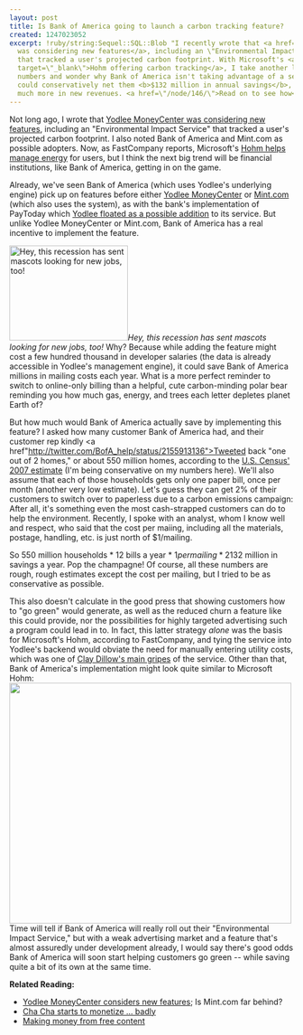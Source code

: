 ```yaml
---
layout: post
title: Is Bank of America going to launch a carbon tracking feature?
created: 1247023052
excerpt: !ruby/string:Sequel::SQL::Blob "I recently wrote that <a href=\"http://morisy.com/yodlee_moneycenter_considers_new_features_mintcom_far_behind\">Yodlee
  was considering new features</a>, including an \"Environmental Impact Service\"
  that tracked a user's projected carbon footprint. With Microsoft's <a href=\"http://www.fastcompany.com/blog/clay-dillow/culture-buffet/can-microsoft-hohm-really-make-it-easier-be-green\"
  target=\"_blank\">Hohm offering carbon tracking</a>, I take another look at the
  numbers and wonder why Bank of America isn't taking advantage of a service that
  could conservatively net them <b>$132 million in annual savings</b>, and potentially
  much more in new revenues. <a href=\"/node/146/\">Read on to see how</a>\r\n"
---
```


Not long ago, I wrote that <a href="http://morisy.com/yodlee_moneycenter_considers_new_features_mintcom_far_behind">Yodlee MoneyCenter was considering new features</a>, including an "Environmental Impact Service" that tracked a user's projected carbon footprint. I also noted Bank of America and Mint.com as possible adopters. Now, as FastCompany reports, Microsoft's <a href="http://www.fastcompany.com/blog/clay-dillow/culture-buffet/can-microsoft-hohm-really-make-it-easier-be-green" target="_blank">Hohm helps manage energy</a> for users, but I think the next big trend will be financial institutions, like Bank of America, getting in on the game. 

Already, we've seen Bank of America (which uses Yodlee's underlying engine) pick up on features before either <a href="https://moneycenter.yodlee.com/moneycenter/" target="_blank">Yodlee MoneyCenter</a> or <a href="http://www.mint.com" target="_blank">Mint.com</a> (which also uses the system), as with the bank's implementation of PayToday which <a href="http://morisy.com/yodlee_moneycenter_considers_new_features_mintcom_far_behind">Yodlee floated as a possible addition</a> to its service. But unlike Yodlee MoneyCenter or Mint.com, Bank of America has a real incentive to implement the feature.

<span class="inline inline-right"><img src="http://www.morisy.com/files/images/polar.jpg" alt="Hey, this recession has sent mascots looking for new jobs, too!" title="Hey, this recession has sent mascots looking for new jobs, too!"  class="image image-_original " width="210" height="168" /><span class="caption" style="width: 208px;"><em><quiet>Hey, this recession has sent mascots looking for new jobs, too!</quiet></em></span></span> Why? Because while adding the feature might cost a few hundred thousand in developer salaries (the data is already accessible in Yodlee's management engine), it could save Bank of America millions in mailing costs each year. What is a more perfect reminder to switch to online-only billing than a helpful, cute carbon-minding polar bear reminding you how much gas, energy, and trees each letter depletes planet Earth of?

But how much would Bank of America actually save by implementing this feature? I asked how many customer Bank of America had, and their customer rep kindly <a href"http://twitter.com/BofA_help/status/2155913136">Tweeted back</a> "one out of 2 homes," or about 550 million homes, according to the <a href="http://wiki.answers.com/Q/How_many_households_are_in_the_US" target="_blank">U.S. Census' 2007 estimate</a> (I'm being conservative on my numbers here). We'll also assume that each of those households gets only one paper bill, once per month (another very low estimate). Let's guess they can get 2% of their customers to switch over to paperless due to a carbon emissions campaign: After all, it's something even the most cash-strapped customers can do to help the environment. Recently, I spoke with an analyst, whom I know well and respect, who said that the cost per maiing, including all the materials, postage, handling, etc. is just north of $1/mailing.

So 550 million households * 12 bills a year * $1 per mailing * 2% conversion rate = <b>$132 million in savings a year</b>. Pop the champagne! Of course, all these numbers are rough, rough estimates except the cost per mailing, but I tried to be as conservative as possible.

This also doesn't calculate in the good press that showing customers how to "go green" would generate, as well as the reduced churn a feature like this could provide, nor the possibilities for highly targeted advertising such a program could lead in to. In fact, this latter strategy <i>alone</i> was the basis for Microsoft's Hohm, according to FastCompany, and tying the service into Yodlee's backend would obviate the need for manually entering utility costs, which was one of <a href="http://www.fastcompany.com/blog/clay-dillow/culture-buffet/can-microsoft-hohm-really-make-it-easier-be-green" target="_blank">Clay Dillow's main gripes</a> of the service. Other than that, Bank of America's implementation might look quite similar to Microsoft Hohm:
<span class="inline inline-center"><a href="http://www.fastcompany.com/blog/clay-dillow/culture-buffet/can-microsoft-hohm-really-make-it-easier-be-green"><img src="http://www.morisy.com/files/images/3694913758_17e6c5dd8c.jpg" alt="" title=""  class="image image-_original " width="500" height="426" /></a></span>
Time will tell if Bank of America will really roll out their "Environmental Impact Service," but with a weak advertising market and a feature that's almost assuredly under development already, I would say there's good odds Bank of America will soon start helping customers go green -- while saving quite a bit of its own at the same time.

<p><b>Related Reading:</b></p>
<ul>
<li><a href="http://morisy.com/yodlee_moneycenter_considers_new_features_mintcom_far_behind">Yodlee MoneyCenter considers new features</a>; Is Mint.com far behind?</li>
<li><a href="http://morisy.com/cha_cha_starts_to_monetize_badly">Cha Cha starts to monetize ... badly</a></li>
<li><a href="http://morisy.com/making_money_from_free_content">Making money from free content</a></li>
</ul>
